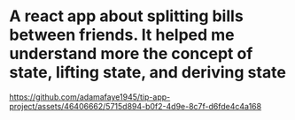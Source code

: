 # A react app about splitting bills between friends. It helped me understand more the concept of state, lifting state, and deriving state





https://github.com/adamafaye1945/tip-app-project/assets/46406662/5715d894-b0f2-4d9e-8c7f-d6fde4c4a168


